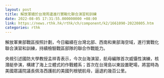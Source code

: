 ```yaml
---
layout: post
title: 解放軍續於台灣周邊進行實戰化聯合演習和訓練
date: 2022-08-05 17:31:55.000000000 +08:00
link: https://news.rthk.hk/rthk/ch/component/k2/1661090-20220805.htm
categories: rthk
---
```


解放軍東部戰區按照計劃，今日繼續在台灣北部、西南和東部海空域，進行實戰化聯合演習和訓練，持續檢驗戰區部隊的聯合作戰能力。

央視引述國防大學教授孟祥青表示，今次台海演習，航母編隊首次威懾性演練，核潛艇參演，構建了海上立體式的作戰體系；首次在台灣島以東設置靶場，將當時為美國眾議院議長佩洛西護航的美國列根號航母，逼退約幾百公里。
